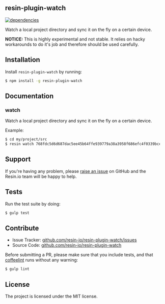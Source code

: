 resin-plugin-watch
------------------

[![dependencies](https://david-dm.org/resin-io/resin-plugin-watch.png)](https://david-dm.org/resin-io/resin-plugin-watch.png)

Watch a local project directory and sync it on the fly on a certain device.

**NOTICE:** This is highly experimental and not stable. It relies on hacky workarounds to do it's job and therefore should be used carefully.

Installation
------------

Install `resin-plugin-watch` by running:

```sh
$ npm install -g resin-plugin-watch
```

Documentation
-------------

### watch <uuid>

Watch a local project directory and sync it on the fly on a certain device.

Example:

```sh
$ cd my/project/src
$ resin watch 768fdc5d6d687dac5ee45b64ffe939779a38a3958f686efc4f0339bce60906
```

Support
-------

If you're having any problem, please [raise an issue](https://github.com/resin-io/resin-plugin-watch/issues/new) on GitHub and the Resin.io team will be happy to help.

Tests
-----

Run the test suite by doing:

```sh
$ gulp test
```

Contribute
----------

- Issue Tracker: [github.com/resin-io/resin-plugin-watch/issues](https://github.com/resin-io/resin-plugin-watch/issues)
- Source Code: [github.com/resin-io/resin-plugin-watch](https://github.com/resin-io/resin-plugin-watch)

Before submitting a PR, please make sure that you include tests, and that [coffeelint](http://www.coffeelint.org/) runs without any warning:

```sh
$ gulp lint
```

License
-------

The project is licensed under the MIT license.
